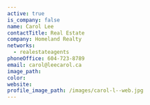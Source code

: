 ```yaml
---
active: true
is_company: false
name: Carol Lee
contactTitle: Real Estate
company: Homeland Realty
networks:
  - realestateagents
phoneOffice: 604-723-8789
email: carol@leecarol.ca
image_path:
color:
website:
profile_image_path: /images/carol-l--web.jpg
---
```



